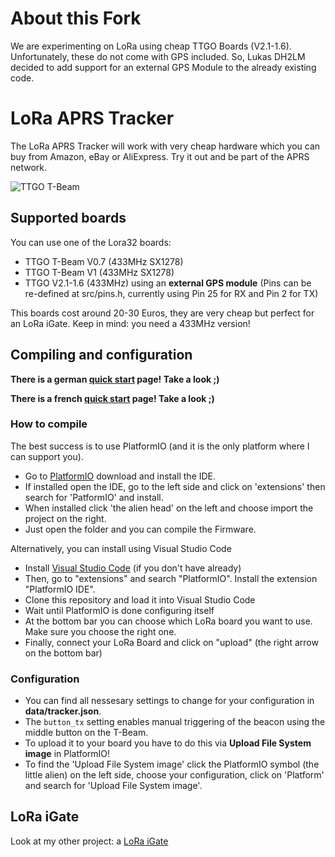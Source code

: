 # About this Fork

We are experimenting on LoRa using cheap TTGO Boards (V2.1-1.6). Unfortunately, these do not come with GPS included. So, Lukas DH2LM decided to add support for an external GPS Module to the already existing code.

# LoRa APRS Tracker

The LoRa APRS Tracker will work with very cheap hardware which you can buy from Amazon, eBay or AliExpress.
Try it out and be part of the APRS network.

![TTGO T-Beam](pics/Tracker.png)

## Supported boards

You can use one of the Lora32 boards:

* TTGO T-Beam V0.7 (433MHz SX1278)
* TTGO T-Beam V1 (433MHz SX1278)
* TTGO V2.1-1.6 (433MHz) using an **external GPS module** (Pins can be re-defined at src/pins.h, currently using Pin 25 for RX and Pin 2 for TX)

This boards cost around 20-30 Euros, they are very cheap but perfect for an LoRa iGate.
Keep in mind: you need a 433MHz version!

## Compiling and configuration

**There is a german [quick start](https://www.lora-aprs.info/docs/LoRa_APRS_iGate/quick-start-guide/) page! Take a look ;)**

**There is a french [quick start](http://www.f5kmy.fr/spip.php?article509) page! Take a look ;)**

### How to compile

The best success is to use PlatformIO (and it is the only platform where I can support you). 

* Go to [PlatformIO](https://platformio.org/) download and install the IDE. 
* If installed open the IDE, go to the left side and click on 'extensions' then search for 'PatformIO' and install.
* When installed click 'the alien head' on the left and choose import the project on the right.
* Just open the folder and you can compile the Firmware.

Alternatively, you can install using Visual Studio Code
* Install [Visual Studio Code](https://code.visualstudio.com/) (if you don't have already)
* Then, go to "extensions" and search "PlatformIO". Install the extension "PlatformIO IDE".
* Clone this repository and load it into Visual Studio Code
* Wait until PlatformIO is done configuring itself
* At the bottom bar you can choose which LoRa board you want to use. Make sure you choose the right one.
* Finally, connect your LoRa Board and click on "upload" (the right arrow on the bottom bar)

### Configuration

* You can find all nessesary settings to change for your configuration in **data/tracker.json**.
* The `button_tx` setting enables manual triggering of the beacon using the middle button on the T-Beam.
* To upload it to your board you have to do this via **Upload File System image** in PlatformIO!
* To find the 'Upload File System image' click the PlatformIO symbol (the little alien) on the left side, choose your configuration, click on 'Platform' and search for 'Upload File System image'.

## LoRa iGate

Look at my other project: a [LoRa iGate](https://github.com/peterus/LoRa_APRS_iGate)
